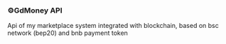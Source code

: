 ### ⚙️GdMoney API

Api of my marketplace system integrated with blockchain, 
based on bsc network (bep20) and bnb payment token

